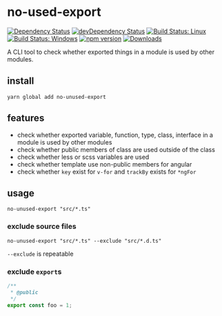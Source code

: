 # no-used-export

[![Dependency Status](https://david-dm.org/plantain-00/no-unused-export.svg)](https://david-dm.org/plantain-00/no-unused-export)
[![devDependency Status](https://david-dm.org/plantain-00/no-unused-export/dev-status.svg)](https://david-dm.org/plantain-00/no-unused-export#info=devDependencies)
[![Build Status: Linux](https://travis-ci.org/plantain-00/no-unused-export.svg?branch=master)](https://travis-ci.org/plantain-00/no-unused-export)
[![Build Status: Windows](https://ci.appveyor.com/api/projects/status/github/plantain-00/no-unused-export?branch=master&svg=true)](https://ci.appveyor.com/project/plantain-00/no-unused-export/branch/master)
[![npm version](https://badge.fury.io/js/no-unused-export.svg)](https://badge.fury.io/js/no-unused-export)
[![Downloads](https://img.shields.io/npm/dm/no-unused-export.svg)](https://www.npmjs.com/package/no-unused-export)

A CLI tool to check whether exported things in a module is used by other modules.

## install

`yarn global add no-unused-export`

## features

+ check whether exported variable, function, type, class, interface in a module is used by other modules
+ check whether public members of class are used outside of the class
+ check whether less or scss variables are used
+ check whether template use non-public members for angular
+ check whether `key` exist for `v-for` and `trackBy` exists for `*ngFor`

## usage

`no-unused-export "src/*.ts"`

### exclude source files

`no-unused-export "src/*.ts" --exclude "src/*.d.ts"`

`--exclude` is repeatable

### exclude `export`s

```ts
/**
 * @public
 */
export const foo = 1;
```
